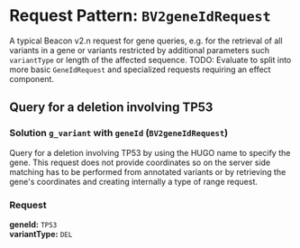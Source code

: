 # Request Pattern: `BV2geneIdRequest`

A typical Beacon v2.n request for gene queries, e.g. for the retrieval of all variants in a gene or variants restricted by additional parameters such `variantType` or length of the affected sequence. TODO: Evaluate to split into more basic `GeneIdRequest` and specialized
      requests requiring an effect component.

## Query for a deletion involving TP53
### Solution `g_variant` with `geneId` (`BV2geneIdRequest`)
Query for a deletion involving TP53 by using the HUGO name to specify the gene. This request does not provide coordinates so on the server side matching has to be performed from annotated variants or by retrieving the gene's coordinates and creating internally a type of range request.
### Request 
**geneId:** `TP53`    
**variantType:** `DEL`    
